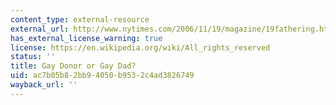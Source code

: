 ```yaml
---
content_type: external-resource
external_url: http://www.nytimes.com/2006/11/19/magazine/19fathering.html
has_external_license_warning: true
license: https://en.wikipedia.org/wiki/All_rights_reserved
status: ''
title: Gay Donor or Gay Dad?
uid: ac7b05b8-2bb9-4050-b953-2c4ad3826749
wayback_url: ''
---
```

